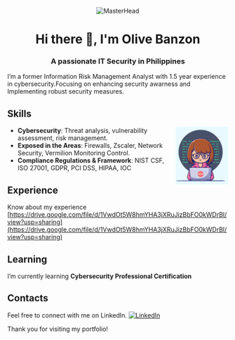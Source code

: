 <p align="center"> 
<img src="https://cdn.dribbble.com/users/3943049/screenshots/14032596/media/9e39cf22d33b4d2b77e9f270f2f06f6e.gif" alt="MasterHead" /> 
</p>

<h1 align="center">Hi there 👋, I'm Olive Banzon</h1>
<h3 align="center">A passionate IT Security in Philippines</h3>

I’m a former Information Risk Management Analyst with 1.5 year experience in cybersecurity.Focusing on enhancing security awarness
and Implementing robust security measures.

## Skills 

<img align="right" alt="" width="120" src="https://github.com/Olivebanzon/Olivebanzon/blob/a108e0febfb0c843fec29c194ebcb1d04bfaa3bb/Screenshot%202024-09-28%20at%202.00.52%20AM.png" />

- **Cybersecurity**: Threat analysis, vulnerability assessment, risk management.
- **Exposed in the Areas**: Firewalls, Zscaler, Network Security, Vermilion Monitoring Control.
- **Compliance Regulations & Framework**: NIST CSF, ISO 27001, GDPR, PCI DSS, HIPAA, IOC

## Experience
Know about my experience [https://drive.google.com/file/d/1VwdOt5W8hmYHA3jXRuJizBbFO0kWDrBl/view?usp=sharing](https://drive.google.com/file/d/1VwdOt5W8hmYHA3jXRuJizBbFO0kWDrBl/view?usp=sharing)

## Learning
I’m currently learning **Cybersecurity Professional Certification**

## Contacts

Feel free to connect with me on LinkedIn. <a href="https://www.linkedin.com/in/olivebanzon/" target="_blank">
    <img src="https://upload.wikimedia.org/wikipedia/commons/c/ca/LinkedIn_logo_initials.png" alt="LinkedIn" width="20" height="20"/>
</a>

Thank you for visiting my portfolio!
<!--





